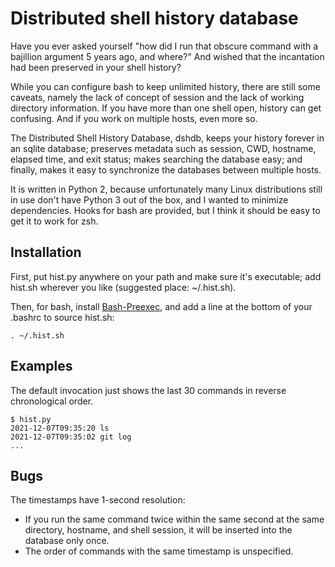 # Distributed shell history database

Have you ever asked yourself "how did I run that obscure command with a
bajillion argument 5 years ago, and where?" And wished that the incantation
had been preserved in your shell history?

While you can configure bash to keep unlimited history, there are still some
caveats, namely the lack of concept of session and the lack of working
directory information. If you have more than one shell open, history can get
confusing. And if you work on multiple hosts, even more so.

The Distributed Shell History Database, dshdb, keeps your history forever in
an sqlite database; preserves metadata such as session, CWD, hostname, elapsed
time, and exit status; makes searching the database easy; and finally, makes
it easy to synchronize the databases between multiple hosts.

It is written in Python 2, because unfortunately many Linux distributions
still in use don't have Python 3 out of the box, and I wanted to minimize
dependencies. Hooks for bash are provided, but I think it should be easy to
get it to work for zsh.

## Installation

First, put hist.py anywhere on your path and make sure it's executable; add
hist.sh wherever you like (suggested place: ~/.hist.sh).

Then, for bash, install
[Bash-Preexec](https://github.com/rcaloras/bash-preexec), and add a line at
the bottom of your .bashrc to source hist.sh:

```
. ~/.hist.sh
```

## Examples

The default invocation just shows the last 30 commands in reverse chronological
order.

```
$ hist.py
2021-12-07T09:35:20	ls
2021-12-07T09:35:02	git log
...
```

## Bugs

The timestamps have 1-second resolution:
* If you run the same command twice within the same second at the same
  directory, hostname, and shell session, it will be inserted into the database
  only once.
* The order of commands with the same timestamp is unspecified.
